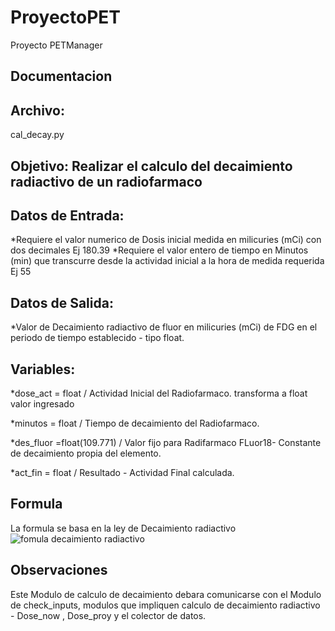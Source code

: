 # ProyectoPET
Proyecto PETManager

## **Documentacion**
## **Archivo:**
cal_decay.py
## **Objetivo**: Realizar el calculo del decaimiento radiactivo de un radiofarmaco
## **Datos de Entrada:**
*Requiere el valor numerico de Dosis inicial medida en milicuries (mCi) con dos decimales Ej 180.39
*Requiere el valor entero de tiempo en Minutos (min) que transcurre desde la actividad inicial a la hora de medida requerida Ej 55

## **Datos de Salida:**
*Valor de Decaimiento radiactivo de fluor en milicuries (mCi) de FDG en el periodo de tiempo establecido - tipo float.

## **Variables:**
*dose_act = float / Actividad Inicial del Radiofarmaco. transforma a float valor ingresado

*minutos = float / Tiempo de decaimiento del Radiofarmaco.

*des_fluor =float(109.771) / Valor fijo para Radifarmaco FLuor18- Constante de decaimiento propia del elemento.

*act_fin = float / Resultado - Actividad Final calculada.


## **Formula**
La formula se basa en la ley de Decaimiento radiactivo
![fomula decaimiento radiactivo](http://2.bp.blogspot.com/-5Frs2P2kPg0/U1O5U789ycI/AAAAAAAAAZw/j1ruPf8Imsw/s1600/F%C3%B3rmula+de+la+desintegraci%C3%B3n.jpg)

## **Observaciones**
Este Modulo de calculo de decaimiento debara comunicarse con el Modulo de check_inputs, modulos que impliquen calculo de decaimiento radiactivo - Dose_now , Dose_proy y el colector de datos.
